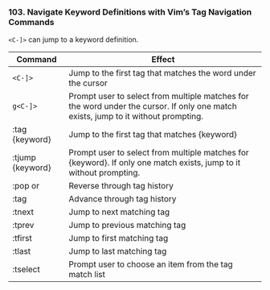 ### 103. Navigate Keyword Definitions with Vim’s Tag Navigation Commands 

`<C-]>` can jump to a keyword definition.

|Command | Effect|
|--------|-------|
|`<C-]>`|Jump to the first tag that matches the word under the cursor|
|`g<C-]>`|Prompt user to select from multiple matches for the word under the cursor. If only one match exists, jump to it without prompting.|
|:tag {keyword}|Jump to the first tag that matches {keyword}|
|:tjump {keyword}|Prompt user to select from multiple matches for {keyword}. If only one match exists, jump to it without prompting.|
|:pop or <C-t>|Reverse through tag history|
|:tag|Advance through tag history|
|:tnext|Jump to next matching tag|
|:tprev|Jump to previous matching tag|
|:tfirst|Jump to first matching tag|
|:tlast|Jump to last matching tag|
|:tselect|Prompt user to choose an item from the tag match list|
